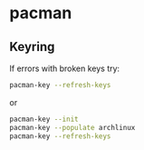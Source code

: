 # pacman

## Keyring

If errors with broken keys try:

```sh
pacman-key --refresh-keys
```

or

```sh
pacman-key --init
pacman-key --populate archlinux
pacman-key --refresh-keys
```
